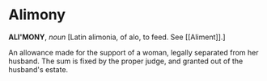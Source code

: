 # Alimony

**ALI'MONY**, _noun_ \[Latin alimonia, of alo, to feed. See [[Aliment]].\]

An allowance made for the support of a woman, legally separated from her husband. The sum is fixed by the proper judge, and granted out of the husband's estate.